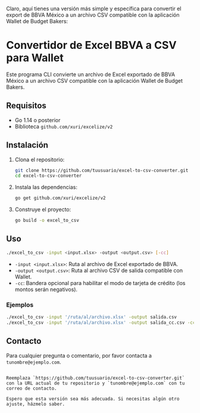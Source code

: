 Claro, aquí tienes una versión más simple y específica para convertir el export de BBVA México a un archivo CSV compatible con la aplicación Wallet de Budget Bakers:

# Convertidor de Excel BBVA a CSV para Wallet

Este programa CLI convierte un archivo de Excel exportado de BBVA México a un archivo CSV compatible con la aplicación Wallet de Budget Bakers.

## Requisitos

- Go 1.14 o posterior
- Biblioteca `github.com/xuri/excelize/v2`

## Instalación

1. Clona el repositorio:
   ```sh
   git clone https://github.com/tuusuario/excel-to-csv-converter.git
   cd excel-to-csv-converter
   ```

2. Instala las dependencias:
   ```sh
   go get github.com/xuri/excelize/v2
   ```

3. Construye el proyecto:
   ```sh
   go build -o excel_to_csv
   ```

## Uso

```sh
./excel_to_csv -input <input.xlsx> -output <output.csv> [-cc]
```

- `-input <input.xlsx>`: Ruta al archivo de Excel exportado de BBVA.
- `-output <output.csv>`: Ruta al archivo CSV de salida compatible con Wallet.
- `-cc`: Bandera opcional para habilitar el modo de tarjeta de crédito (los montos serán negativos).

### Ejemplos

```sh
./excel_to_csv -input '/ruta/al/archivo.xlsx' -output salida.csv
./excel_to_csv -input '/ruta/al/archivo.xlsx' -output salida_cc.csv -cc
```

## Contacto

Para cualquier pregunta o comentario, por favor contacta a `tunombre@ejemplo.com`.
```

Reemplaza `https://github.com/tuusuario/excel-to-csv-converter.git` con la URL actual de tu repositorio y `tunombre@ejemplo.com` con tu correo de contacto.

Espero que esta versión sea más adecuada. Si necesitas algún otro ajuste, házmelo saber.